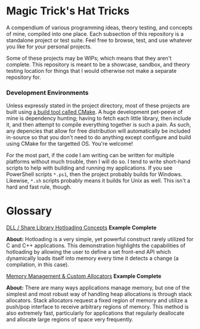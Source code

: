 # Magic Trick's Hat Tricks

A compendium of various programming ideas, theory testing, and concepts of mine,
compiled into one place. Each subsection of this repository is a standalone
project or test suite. Feel free to browse, test, and use whatever you like for
your personal projects.

Some of these projects may be WIPs; which means that they aren't complete. This
repository is meant to be a showcase, sandbox, and theory testing location for
things that I would otherwise not make a separate repository for.

### Development Environments

Unless expressly stated in the project directory, most of these projects are built
using [a build tool called CMake](https://cmake.org/). A huge development pet-peeve
of mine is dependency hunting; having to fetch each little library, then
include it, and then attempt to compile everything together is such a pain. As such,
any depencies that allow for free distribution will automatically be included in-source
so that you don't need to do anything except configure and build using CMake for the
targetted OS. You're welcome!

For the most part, if the code I am writing can be written for multiple platforms
without much trouble, then I will do so. I tend to write short-hand scripts to help
with building and running my applications. If you see PowerShell scripts `*.ps1`,
then the project probably builds for Windows. Likewise, `*.sh` scripts probably means
it builds for Unix as well. This isn't a hard and fast rule, though.

# Glossary

[DLL / Share Library Hotloading Concepts](./Hotloading) **Example Complete**

**About:**
Hotloading is a very simple, yet powerful construct rarely utilized for C and C++ applications.
This demonstration highlights the capabilities of hotloading by allowing the user to define a set front-end API
which dynamically loads itself into memory every time it detects a change (a compilation, in this case).

[Memory Management & Custom Allocators](./Allocators) **Example Complete**

**About:**
There are many ways applications manage memory, but one of the simplest
and most robust way of handling heap allocations is through stack allocators. Stack
allocators request a fixed region of memory and utilize a push/pop interface to receive
arbitrary regions of memory. This method is also extremely fast, particularly for
applications that regularly deallocate and allocate large regions of space very frequently.


